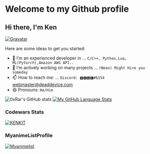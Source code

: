 # Welcome to my Github profile 

## Hi there, I'm Ken

[![Gravatar](https://www.gravatar.com/avatar/4cf219ac1c45d5b609ae3c4c6d2ff95c?s=200)](https://en.gravatar.com/kennedycheskaki1)

Here are some ideas to get you started:
- 🌱 I’m an experienced developer in ... `C/C++, Python,Lua, ML(Pytorch),Amazon AWS API..`
- 👯 I’m actively working on many projects ... `(Neon) Might Hire you someday`
- 📫 How to reach me: ... `Discord: 🆂🅰🅶🅴#6154` webmaster@deaddevice.com
- 😄 Pronouns: `He/Him`


![0xRar's GitHub stats](https://github-readme-stats.vercel.app/api?username=kenkit&show_icons=true&theme=synthwave)
[![My GitHub Language Stats](https://github-readme-stats.vercel.app/api/top-langs/?username=kenkit&langs_count=5&theme=synthwave)]()

### Codewars Stats
[![KENKIT](https://www.codewars.com/users/kenkit/badges/large)](https://www.codewars.com/users/kenkit)

### MyanimeListProfile
[![Myanimelist](https://malsignature.com/?/view?username=kenkit&style=normal)](https://myanimelist.net/animelist/kenkit&sclick=1)
